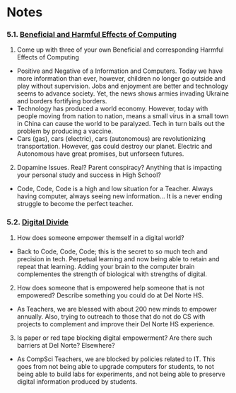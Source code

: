 # Notes
### 5.1. [Beneficial and Harmful Effects of Computing](https://github.com/nighthawkcoders/nighthawk_csp/wiki/Tri-3-TPT-0.1-related-to-Beneficial-and-Harmful-Effects-of-Computing-Big-Idea-5.1)

1. Come up with three of your own Beneficial and corresponding Harmful Effects of Computing
* Positive and Negative of a Information and Computers.  Today we have more information than ever, however, children no longer go outside and play without supervision.  Jobs and enjoyment are better and technology seems to advance society.  Yet, the news shows armies invading Ukraine and borders fortifying borders.
* Technology has produced a world economy.   However, today with people moving from nation to nation, means a small virus in a small town in China can cause the world to be paralyzed.  Tech in turn bails out the problem by producing a vaccine.
* Cars (gas), cars (electric), cars (autonomous) are revolutionizing transportation.  However, gas could destroy our planet.  Electric and Autonomous have great promises, but unforseen futures.

2. Dopamine Issues. Real? Parent conspiracy? Anything that is impacting your personal study and success in High School?
* Code, Code, Code is a high and low situation for a Teacher.  Always having computer, always seeing new information...   It is a never ending struggle to become the perfect teacher.

### 5.2. [Digital Divide](https://github.com/nighthawkcoders/nighthawk_csp/wiki/Tri-3-TPT-0.2-related-to-Digital-Divide-Big-Idea-5.2)
1. How does someone empower themself in a digital world?
* Back to Code, Code, Code;  this is the secret to so much tech and precision in tech.  Perpetual learning and now being able to retain and repeat that learning.  Adding your brain to the computer brain complementes the strength of biological with strengths of digital.

2. How does someone that is empowered help someone that is not empowered? Describe something you could do at Del Norte HS.
* As Teachers, we are blessed with about 200 new minds to empower annually.  Also, trying to outreach to those that do not do CS with projects to complement and improve their Del Norte HS experience.

3. Is paper or red tape blocking digital empowerment? Are there such barriers at Del Norte? Elsewhere?
* As CompSci Teachers, we are blocked by policies related to IT.   This goes from not being able to upgrade computers for students, to not being able to build labs for experiments, and not being able to preserve digital information produced by students.
